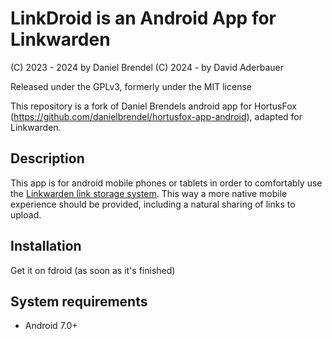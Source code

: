 # LinkDroid is an Android App for Linkwarden

(C) 2023 - 2024 by Daniel Brendel
(C) 2024 - by David Aderbauer

Released under the GPLv3, formerly under the MIT license

This repository is a fork of Daniel Brendels android app for HortusFox (https://github.com/danielbrendel/hortusfox-app-android), adapted for Linkwarden.

## Description
This app is for android mobile phones or tablets in order to comfortably
use the <a href="https://github.com/linkwarden/linkwarden">Linkwarden link storage system</a>.
This way a more native mobile experience should be provided, including a natural sharing of links to upload.

## Installation
Get it on fdroid (as soon as it's finished) 

## System requirements
- Android 7.0+
